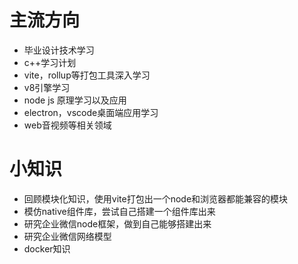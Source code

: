 # 主流方向

- 毕业设计技术学习
- c++学习计划
- vite，rollup等打包工具深入学习
- v8引擎学习
- node js 原理学习以及应用
- electron，vscode桌面端应用学习
- web音视频等相关领域



# 小知识

- 回顾模块化知识，使用vite打包出一个node和浏览器都能兼容的模块
- 模仿native组件库，尝试自己搭建一个组件库出来
- 研究企业微信node框架，做到自己能够搭建出来
- 研究企业微信网络模型
- docker知识

